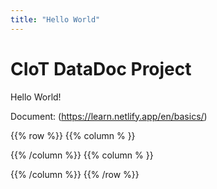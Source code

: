 ```yaml
---
title: "Hello World"
---
```


# CIoT DataDoc Project

Hello World!

Document: (https://learn.netlify.app/en/basics/)

{{% row %}}
{{% column % }}

{{% /column %}}
{{% column % }}

{{% /column %}}
{{% /row %}}
